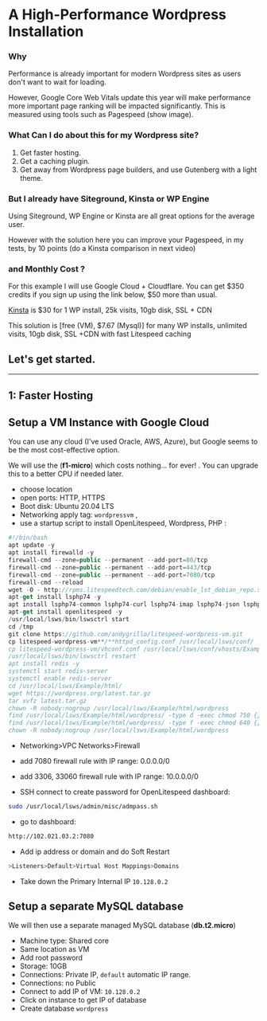 # A High-Performance Wordpress Installation

### Why

Performance is already important for modern Wordpress sites as users don't want to wait for loading. 

However, Google Core Web Vitals update this year will make performance more important page ranking will be impacted significantly. This is measured using tools such as Pagespeed (show image).

### What Can I do about this for my Wordpress site?


1. Get faster hosting.
2. Get a caching plugin.
3. Get away from Wordpress page builders, and use Gutenberg with a light theme.


### But I already have Siteground, Kinsta or WP Engine

Using Siteground, WP Engine or Kinsta are all great options for the average user.

However with the solution here you can improve your Pagespeed, in my tests, by 10 points (do a Kinsta comparison in next video)

### and Monthly Cost ?

For this example I will use Google Cloud + Cloudflare. You can get $350 credits if you sign up using the link below, $50 more than usual.

[Kinsta](https://kinsta.com/plans/?plan=visits-pro&interval=month) is $30 for 1 WP install, 25k visits, 10gb disk, SSL + CDN

This solution is [free (VM), $7.67 (Mysql)] for many WP installs, unlimited visits, 10gb disk, SSL +CDN  with fast Litespeed caching

## Let's get started.


---

## 1: Faster Hosting

## Setup a VM Instance with Google Cloud

You can use any cloud (I've used Oracle, AWS, Azure), but Google seems to be the most cost-effective option.

We will use the (**f1-micro**) which costs nothing... for ever! . You can upgrade this to a better CPU if needed later.

- choose location
- open ports: HTTP, HTTPS
- Boot disk: Ubuntu 20.04 LTS
- Networking apply tag: `wordpressvm` ,
- use a startup script to install OpenLitespeed, Wordpress, PHP :

```jsx
#!/bin/bash
apt update -y
apt install firewalld -y
firewall-cmd --zone=public --permanent --add-port=80/tcp
firewall-cmd --zone=public --permanent --add-port=443/tcp
firewall-cmd --zone=public --permanent --add-port=7080/tcp
firewall-cmd --reload
wget -O - http://rpms.litespeedtech.com/debian/enable_lst_debian_repo.sh | sudo bash
apt-get install lsphp74 -y
apt install lsphp74-common lsphp74-curl lsphp74-imap lsphp74-json lsphp74-mysql lsphp74-opcache lsphp74-imagick lsphp74-memcached lsphp74-redis -y
apt-get install openlitespeed -y
/usr/local/lsws/bin/lswsctrl start
cd /tmp
git clone https://github.com/andygrillo/litespeed-wordpress-vm.git
cp litespeed-wordpress-vm**/**httpd_config.conf /usr/local/lsws/conf/
cp litespeed-wordpress-vm/vhconf.conf /usr/local/lsws/conf/vhosts/Example/
/usr/local/lsws/bin/lswsctrl restart
apt install redis -y
systemctl start redis-server
systemctl enable redis-server
cd /usr/local/lsws/Example/html/
wget https://wordpress.org/latest.tar.gz
tar xvfz latest.tar.gz
chown -R nobody:nogroup /usr/local/lsws/Example/html/wordpress
find /usr/local/lsws/Example/html/wordpress/ -type d -exec chmod 750 {} \;
find /usr/local/lsws/Example/html/wordpress/ -type f -exec chmod 640 {} \;
chown -R nobody:nogroup /usr/local/lsws/Example/html/wordpress
```

- Networking>VPC Networks>Firewall
- add 7080 firewall rule with IP range: 0.0.0.0/0
- add 3306, 33060 firewall rule with IP range: 10.0.0.0/0

- SSH connect to create password for OpenLitespeed dashboard:

```bash
sudo /usr/local/lsws/admin/misc/admpass.sh
```

- go to dashboard:

```bash
http://102.021.03.2:7080
```

- Add ip address or domain  and do Soft Restart

```jsx
>Listeners>Default>Virtual Host Mappings>Domains
```

- Take down the Primary Internal IP `10.128.0.2`

## Setup a separate MySQL database

We will then use a separate managed MySQL database (**db.t2.micro**)

- Machine type: Shared core
- Same location as VM
- Add root password
- Storage: 10GB
- Connections: Private IP, `default` automatic IP range.
- Connections: no Public
- Connect to add IP of VM: `10.128.0.2`
- Click on instance to get IP of database
- Create database `wordpress`
